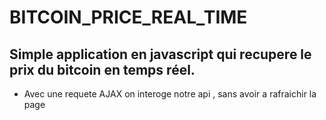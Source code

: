 # BITCOIN_PRICE_REAL_TIME

## Simple application en javascript qui recupere le prix du bitcoin en temps réel. 
* Avec une requete AJAX on interoge notre api , sans avoir a rafraichir la page
